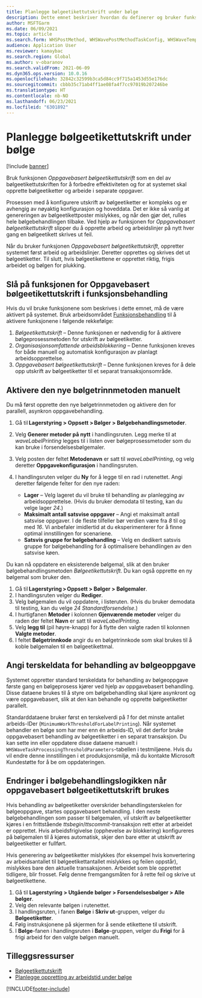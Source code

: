 ```yaml
---
title: Planlegge bølgeetikettutskrift under bølge
description: Dette emnet beskriver hvordan du definerer og bruker funksjonaliteten for oppgavebasert bølgeetikettutskrift.
author: MSFTGarm
ms.date: 06/09/2021
ms.topic: article
ms.search.form: WHSPostMethod, WHSWavePostMethodTaskConfig, WHSWaveTemplateTable, WHSParameters, WHSWaveTableListPage, WHSWorkTableListPage, WHSWorkTable, BatchJobEnhanced, WHSPlannedWorkOrder
audience: Application User
ms.reviewer: kamaybac
ms.search.region: Global
ms.author: v-obaranov
ms.search.validFrom: 2021-06-09
ms.dyn365.ops.version: 10.0.16
ms.openlocfilehash: 32842c32599b3ca5d84cc9f715a1453d55e176dc
ms.sourcegitcommit: cbbb35c71ab4ff1ae08fa4f7cc97019b207246be
ms.translationtype: HT
ms.contentlocale: nb-NO
ms.lasthandoff: 06/23/2021
ms.locfileid: "6301892"
---
```

# <a name="schedule-wave-label-printing-during-wave"></a>Planlegge bølgeetikettutskrift under bølge

[!include [banner](../../includes/banner.md)]

Bruk funksjonen *Oppgavebasert bølgeetikettutskrift* som en del av bølgeetikettutskriften for å forbedre effektiviteten og for at systemet skal opprette bølgeetiketter og arbeide i separate oppgaver.

Prosessen med å konfigurere utskrift av bølgeetiketter er kompleks og er avhengig av nøyaktig konfigurasjon og hoveddata. Det er ikke så vanlig at genereringen av bølgeetikettposter mislykkes, og når den gjør det, rulles hele bølgebehandlingen tilbake. Ved hjelp av funksjonen for *Oppgavebasert bølgeetikettutskrift* slipper du å opprette arbeid og arbeidslinjer på nytt hver gang en bølgeetikett skrives ut feil.

Når du bruker funksjonen *Oppgavebasert bølgeetikettutskrift*, oppretter systemet først arbeid og arbeidslinjer. Deretter opprettes og skrives det ut bølgeetiketter. Til slutt, hvis bølgeetikettene er opprettet riktig, frigis arbeidet og bølgen for plukking.

## <a name="turn-on-the-task-based-wave-label-printing-feature-in-feature-management"></a>Slå på funksjonen for Oppgavebasert bølgeetikettutskrift i funksjonsbehandling

Hvis du vil bruke funksjonene som beskrives i dette emnet, må de være aktivert på systemet. Bruk arbeidsområdet [Funksjonsbehandling](../../fin-ops-core/fin-ops/get-started/feature-management/feature-management-overview.md) til å aktivere funksjonene i følgende rekkefølge:

1. *Bølgeetikettutskrift* – Denne funksjonen er nødvendig for å aktivere bølgeprosessmetoden for utskrift av bølgeetiketter.
1. *Organisasjonsomfattende arbeidsblokkering* – Denne funksjonen kreves for både manuell og automatisk konfigurasjon av planlagt arbeidsopprettelse.
1. *Oppgavebasert bølgeetikettutskrift* – Denne funksjonen kreves for å dele opp utskrift av bølgeetiketter til et separat transaksjonsområde.

## <a name="manually-enable-the-new-wave-step-method"></a>Aktivere den nye bølgetrinnmetoden manuelt

Du må først opprette den nye bølgetrinnmetoden og aktivere den for parallell, asynkron oppgavebehandling.

1. Gå til **Lagerstyring \> Oppsett \> Bølger \> Bølgebehandlingsmetoder**.
1. Velg **Generer metoder på nytt** i handlingsruten. Legg merke til at *waveLabelPrinting* legges til i listen over bølgeprosessmetoder som du kan bruke i forsendelsesbølgemaler.
1. Velg posten der feltet **Metodenavn** er satt til *waveLabelPrinting*, og velg deretter **Oppgavekonfigurasjon** i handlingsruten.
1. I handlingsruten velger du **Ny** for å legge til en rad i rutenettet. Angi deretter følgende felter for den nye raden:

    - **Lager** – Velg lageret du vil bruke til behandling av planlegging av arbeidsopprettelse. (Hvis du bruker demodata til testing, kan du velge lager *24*.)
    - **Maksimalt antall satsvise oppgaver** – Angi et maksimalt antall satsvise oppgaver. I de fleste tilfeller bør verdien være fra *8* til og med *16*. Vi anbefaler imidlertid at du eksperimenterer for å finne optimal innstillingen for scenariene.
    - **Satsvis gruppe for bølgebehandling** – Velg en dedikert satsvis gruppe for bølgebehandling for å optimalisere behandlingen av den satsvise køen.

Du kan nå oppdatere en eksisterende bølgemal, slik at den bruker bølgebehandlingsmetoden *Bølgeetikettutskrift*. Du kan også opprette en ny bølgemal som bruker den.

1. Gå til **Lagerstyring \> Oppsett \> Bølger \> Bølgemaler**.
1. I handlingsruten velger du **Rediger**.
1. Velg bølgemalen du vil oppdatere, i listeruten. (Hvis du bruker demodata til testing, kan du velge *24 Standardforsendelse*.)
1. I hurtigfanen **Metoder** i kolonnen **Gjenværende metoder** velger du raden der feltet **Navn** er satt til *waveLabelPrinting*.
1. Velg **legg til** (pil høyre-knapp) for å flytte den valgte raden til kolonnen **Valgte metoder**.
1. I feltet **Bølgetrinnkode** angir du en bølgetrinnkode som skal brukes til å koble bølgemalen til en bølgeetikettmal.

## <a name="set-wave-task-processing-threshold-data"></a>Angi terskeldata for behandling av bølgeoppgave

Systemet oppretter standard terskeldata for behandling av bølgeoppgave første gang en bølgeprosess kjører ved hjelp av oppgavebasert behandling. Disse dataene brukes til å styre om bølgebehandling skal kjøre asynkront og være oppgavebasert, slik at den kan behandle og opprette bølgeetiketter parallelt.

Standarddataene bruker først en terskelverdi på *1* for det minste antallet arbeids-IDer (`MinimumWorkThresholdForLabelPrinting`). Når systemet behandler en bølge som har mer enn én arbeids-ID, vil det derfor bruke oppgavebasert behandling av bølgeetiketter i en separat transaksjon. Du kan sette inn eller oppdatere disse dataene manuelt i `WHSWaveTaskProcessingThresholdParameters`-tabellen i testmiljøene. Hvis du vil endre denne innstillingen i et produksjonsmiljø, må du kontakte Microsoft Kundestøtte for å be om oppdateringen.

## <a name="changes-to-the-wave-processing-logic-when-task-based-wave-label-printing-is-used"></a>Endringer i bølgebehandlingslogikken når oppgavebasert bølgeetikettutskrift brukes

Hvis behandling av bølgeetiketter overskrider behandlingsterskelen for bølgeoppgave, startes oppgavebasert behandling. I den neste bølgebehandlingen som passer til bølgemalen, vil utskrift av bølgeetiketter kjøres i en frittstående *ttsbegin*/*ttscommit*-transaksjon rett etter at arbeidet er opprettet. Hvis arbeidsfrigivelse (opphevelse av blokkering) konfigureres på bølgemalen til å kjøres automatisk, skjer den bare etter at utskrift av bølgeetiketter er fullført.

Hvis generering av bølgeetiketter mislykkes (for eksempel hvis konvertering av arbeidsantallet til bølgeetikettantallet mislykkes og feilen oppstår), mislykkes bare den aktuelle transaksjonen. Arbeidet som ble opprettet tidligere, blir frosset. Følg denne fremgangsmåten for å rette feil og skrive ut bølgeetikettene.

1. Gå til **Lagerstyring \> Utgående bølger \> Forsendelsesbølger \> Alle bølger**.
1. Velg den relevante bølgen i rutenettet.
1. I handlingsruten, i fanen **Bølge** i **Skriv ut**-gruppen, velger du **Bølgeetiketter**.
1. Følg instruksjonene på skjermen for å sende etikettene til utskrift.
1. I **Bølge**-fanen i handlingsruten i **Bølge**-gruppen, velger du **Frigi** for å frigi arbeid for den valgte bølgen manuelt.

## <a name="additional-resources"></a>Tilleggsressurser

- [Bølgeetikettutskrift](configure-wave-label-printing.md)
- [Planlegge oppretting av arbeidstid under bølge](configure-wave-schedule-work-creation.md)

[!INCLUDE[footer-include](../../includes/footer-banner.md)]
